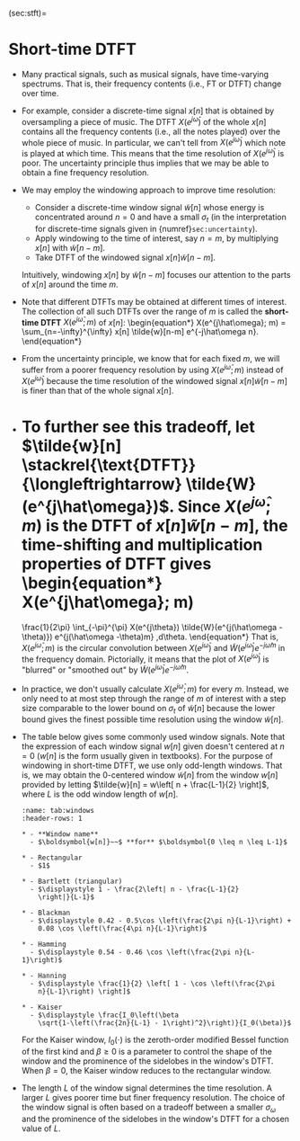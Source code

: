 (sec:stft)=
# Short-time DTFT

* Many practical signals, such as musical signals, have time-varying
  spectrums. That is, their frequency contents (i.e., FT or DTFT)
  change over time. 

* For example, consider a discrete-time signal $x[n]$ that is obtained
  by oversampling a piece of music. The DTFT $X(e^{j\hat\omega})$ of
  the whole $x[n]$ contains all the frequency contents (i.e., all the
  notes played) over the whole piece of music.  In particular, we
  can't tell from $X(e^{j\hat\omega})$ which note is played at which
  time. This means that the time resolution of $X(e^{j\hat\omega})$ is
  poor. The uncertainty principle thus implies that we may be able to
  obtain a fine frequency resolution.

* We may employ the windowing approach to improve time
  resolution: 
  - Consider a discrete-time window signal $\tilde{w}[n]$ whose energy
    is concentrated around $n=0$ and have a small $\sigma_t$ (in the
    interpretation for discrete-time signals given in
    {numref}`sec:uncertainty`).
  - Apply windowing to the time of interest, say $n=m$, by multiplying
    $x[n]$ with $\tilde{w}[n-m]$.
  - Take DTFT of the windowed signal $x[n] \tilde{w}[n-m]$.
  
  Intuitively, windowing $x[n]$ by $\tilde{w}[n-m]$ focuses our
  attention to the parts of $x[n]$ around the time $m$.

* Note that different DTFTs may be obtained at different times of
  interest. The collection of all such DTFTs over the range of $m$ is
  called the **short-time DTFT** $X(e^{j\hat\omega}; m)$ of $x[n]$:
  \begin{equation*}
  X(e^{j\hat\omega}; m) = \sum_{n=-\infty}^{\infty} x[n]
  \tilde{w}[n-m] e^{-j\hat\omega n}.
  \end{equation*}

* From the uncertainty principle, we know that for each fixed $m$, we
  will suffer from a poorer frequency resolution by using
  $X(e^{j\hat\omega}; m)$ instead of $X(e^{j\hat\omega})$ because the
  time resolution of the windowed signal $x[n] \tilde{w}[n-m]$ is
  finer than that of the whole signal $x[n]$.

* To further see this tradeoff,  let $\tilde{w}[n]
  \stackrel{\text{DTFT}}{\longleftrightarrow}
  \tilde{W}(e^{j\hat\omega})$. Since $X(e^{j\hat\omega}; m)$
  is the DTFT of  $x[n] \tilde{w}[n-m]$, the time-shifting and
  multiplication properties of DTFT gives
  \begin{equation*}
  X(e^{j\hat\omega}; m)
  =
  \frac{1}{2\pi} \int_{-\pi}^{\pi} X(e^{j\theta})
  \tilde{W}(e^{j(\hat\omega -\theta)}) e^{j(\hat\omega -\theta)m}
  \,d\theta.
  \end{equation*}
  That is, $X(e^{j\hat\omega}; m)$ is the circular convolution between
  $X(e^{j\hat\omega})$ and $\tilde{W}(e^{j\hat\omega}) e^{-j\hat\omega
  m}$ in the frequency domain. Pictorially, it means that the plot of
  $X(e^{j\hat\omega})$ is "blurred" or "smoothed out" by
  $\tilde{W}(e^{j\hat\omega}) e^{-j\hat\omega m}$.

* In practice, we don't usually calculate $X(e^{j\hat\omega}; m)$ for
  every $m$. Instead, we only need to at most step through the range
  of $m$ of interest with a step size comparable to the lower bound on
  $\sigma_t$ of $\tilde{w}[n]$ because the lower bound gives the
  finest possible time resolution using the window $\tilde{w}[n]$.

* The table below gives some commonly used window signals. Note that
  the expression of each window signal $w[n]$ given doesn't centered
  at $n=0$ ($w[n]$ is the form usually given in textbooks). For the
  purpose of windowing in short-time DTFT, we use only odd-length
  windows. That is, we may obtain the $0$-centered window
  $\tilde{w}[n]$ from the window $w[n]$ provided by letting
  $\tilde{w}[n] = w\left[ n + \frac{L-1}{2} \right]$, where $L$ is the
  odd window length of $w[n]$.
  
  ```{list-table}
  :name: tab:windows
  :header-rows: 1
  
  * - **Window name**
    - $\boldsymbol{w[n]}~~$ **for** $\boldsymbol{0 \leq n \leq L-1}$ 

  * - Rectangular 
    - $1$

  * - Bartlett (triangular)
    - $\displaystyle 1 - \frac{2\left| n - \frac{L-1}{2}
      \right|}{L-1}$

  * - Blackman
    - $\displaystyle 0.42 - 0.5\cos \left(\frac{2\pi n}{L-1}\right) +
      0.08 \cos \left(\frac{4\pi n}{L-1}\right)$

  * - Hamming
    - $\displaystyle 0.54 - 0.46 \cos \left(\frac{2\pi n}{L-1}\right)$

  * - Hanning
    - $\displaystyle \frac{1}{2} \left[ 1 - \cos \left(\frac{2\pi
      n}{L-1}\right) \right]$

  * - Kaiser
    - $\displaystyle \frac{I_0\left(\beta
      \sqrt{1-\left(\frac{2n}{L-1} - 1\right)^2}\right)}{I_0(\beta)}$ 
  ```
  For the Kaiser window, $I_0(\cdot)$ is the zeroth-order modified
      Bessel function of the first kind and $\beta \geq 0$ is a
      parameter to control the shape of the window and the prominence
      of the sidelobes in the window's DTFT. When $\beta=0$, the Kaiser
      window reduces to the rectangular window. 
 
* The length $L$ of the window signal determines the time
  resolution. A larger $L$ gives poorer time but finer frequency
  resolution. The choice of the window signal is often based on a
  tradeoff between a smaller $\sigma_{\omega}$ and the prominence of
  the sidelobes in the window's DTFT for a chosen value of $L$.
